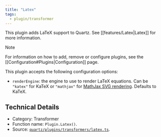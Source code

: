 ```yaml
---
title: "Latex"
tags:
  - plugin/transformer
---
```


This plugin adds LaTeX support to Quartz. See [[features/Latex|Latex]] for more information.

> [!note]
> For information on how to add, remove or configure plugins, see the [[Configuration#Plugins|Configuration]] page.

This plugin accepts the following configuration options:

- `renderEngine`: the engine to use to render LaTeX equations. Can be `"katex"` for KaTeX or `"mathjax"` for [MathJax SVG rendering](https://docs.mathjax.org/en/latest/output/svg.html). Defaults to KaTeX.

## Technical Details

- Category: Transformer
- Function name: `Plugin.Latex()`.
- Source: [`quartz/plugins/transformers/latex.ts`](https://github.com/jackyzha0/quartz/blob/v4/quartz/plugins/transformers/latex.ts).
